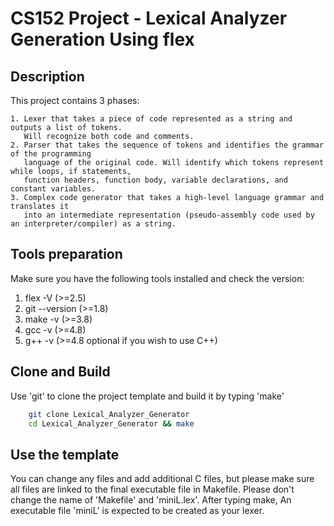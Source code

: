 CS152 Project - Lexical Analyzer Generation Using flex
===============================================================
## Description

This project contains 3 phases:
```
1. Lexer that takes a piece of code represented as a string and outputs a list of tokens.
   Will recognize both code and comments.
2. Parser that takes the sequence of tokens and identifies the grammar of the programming
   language of the original code. Will identify which tokens represent while loops, if statements,
   function headers, function body, variable declarations, and constant variables.
3. Complex code generator that takes a high-level language grammar and translates it
   into an intermediate representation (pseudo-assembly code used by an interpreter/compiler) as a string.
```

## Tools preparation

Make sure you have the following tools installed and check the version:
1. flex -V       (>=2.5)
2. git --version (>=1.8)
3. make -v       (>=3.8)
4. gcc -v        (>=4.8)
5. g++ -v        (>=4.8 optional if you wish to use C++)

## Clone and Build

Use 'git' to clone the project template and build it by typing 'make'

```sh
    git clone Lexical_Analyzer_Generator
    cd Lexical_Analyzer_Generator && make
```

## Use the template

You can change any files and add additional C files, but please make sure all files are linked to the final executable file in Makefile. Please don't change the name of 'Makefile' and 'miniL.lex'. After typing make, An executable file 'miniL' is expected to be created as your lexer.
